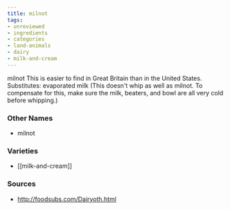 ```yaml
---
title: milnot
tags:
- unreviewed
- ingredients
- categories
- land-animals
- dairy
- milk-and-cream
---
```

milnot This is easier to find in Great Britain than in the United States. Substitutes: evaporated milk (This doesn't whip as well as milnot. To compensate for this, make sure the milk, beaters, and bowl are all very cold before whipping.)

### Other Names

* milnot

### Varieties

* [[milk-and-cream]]

### Sources
* http://foodsubs.com/Dairyoth.html
